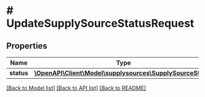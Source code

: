 # # UpdateSupplySourceStatusRequest

## Properties

Name | Type | Description | Notes
------------ | ------------- | ------------- | -------------
**status** | [**\OpenAPI\Client\Model\supplysources\SupplySourceStatus**](SupplySourceStatus.md) |  | [optional]

[[Back to Model list]](../../README.md#models) [[Back to API list]](../../README.md#endpoints) [[Back to README]](../../README.md)
